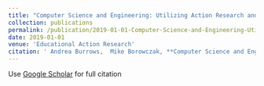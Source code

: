 ```yaml
---
title: "Computer Science and Engineering: Utilizing Action Research and Lesson Study"
collection: publications
permalink: /publication/2019-01-01-Computer-Science-and-Engineering-Utilizing-Action-Research-and-Lesson-Study
date: 2019-01-01
venue: 'Educational Action Research'
citation: ' Andrea Burrows,  Mike Borowczak, **Computer Science and Engineering: Utilizing Action Research and Lesson Study**. Educational Action Research, 2019.'
---
```

Use [Google Scholar](https://scholar.google.com/scholar?q=Computer+Science+and+Engineering:+Utilizing+Action+Research+and+Lesson+Study) for full citation